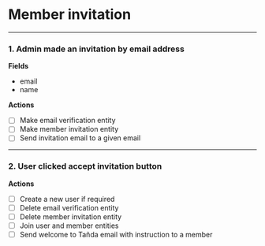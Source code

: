 # Member invitation

---

### 1. Admin made an invitation by email address
**Fields**
- email
- name

**Actions**
- [ ] Make email verification entity
- [ ] Make member invitation entity
- [ ] Send invitation email to a given email

---

### 2. User clicked accept invitation button
**Actions**
- [ ] Create a new user if required
- [ ] Delete email verification entity
- [ ] Delete member invitation entity
- [ ] Join user and member entities
- [ ] Send welcome to Tañda email with instruction to a member
